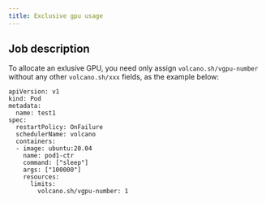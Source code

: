```yaml
---
title: Exclusive gpu usage
---
```


## Job description

To allocate an exlusive GPU, you need only assign `volcano.sh/vgpu-number` without any other `volcano.sh/xxx` fields, as the example below:

```
apiVersion: v1
kind: Pod
metadata:
  name: test1
spec:
  restartPolicy: OnFailure
  schedulerName: volcano
  containers:
  - image: ubuntu:20.04
    name: pod1-ctr
    command: ["sleep"]
    args: ["100000"]
    resources:
      limits:
        volcano.sh/vgpu-number: 1
```
